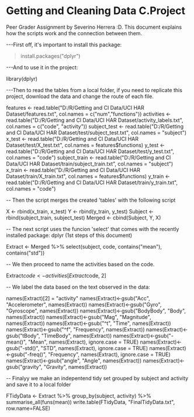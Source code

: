 # Getting and Cleaning Data C.Project

Peer Grader Assignment by Severino Herrera :D. This document explains how the scripts work and the connection between them.

---First off, it's important to install this package: 

> install.packages("dplyr")

---And to use it in the project: 

library(dplyr)

---Then to read the tables from a local folder, if you need to replicate this project, download the data and change the route of each file. 

features <- read.table("D:/R/Getting and Cl Data/UCI HAR Dataset/features.txt", col.names = c("num","functions"))
activities <- read.table("D:/R/Getting and Cl Data/UCI HAR Dataset/activity_labels.txt", col.names = c("code", "activity"))
subject_test <- read.table("D:/R/Getting and Cl Data/UCI HAR Dataset/test/subject_test.txt", col.names = "subject")
x_test <- read.table("D:/R/Getting and Cl Data/UCI HAR Dataset/test/X_test.txt", col.names = features$functions)
y_test <- read.table("D:/R/Getting and Cl Data/UCI HAR Dataset/test/y_test.txt", col.names = "code")
subject_train <- read.table("D:/R/Getting and Cl Data/UCI HAR Dataset/train/subject_train.txt", col.names = "subject")
x_train <- read.table("D:/R/Getting and Cl Data/UCI HAR Dataset/train/X_train.txt", col.names = features$functions)
y_train <- read.table("D:/R/Getting and Cl Data/UCI HAR Dataset/train/y_train.txt", col.names = "code")

-- Then the script merges the created 'tables' with the following script

X <- rbind(x_train, x_test)
Y <- rbind(y_train, y_test)
Subject <- rbind(subject_train, subject_test)
Merged <- cbind(Subject, Y, X)

-- The next script uses the funcion 'select' that comes with the recently installed package: dplyr  (1st steps of this document)

Extract <- Merged %>% select(subject, code, contains("mean"), contains("std"))

-- We then proceed to name the activities based on the code.

Extract$code <- activities[Extract$code, 2]

-- We label the data based on the text observed in the data:

names(Extract)[2] = "activity"
names(Extract)<-gsub("Acc", "Accelerometer", names(Extract))
names(Extract)<-gsub("Gyro", "Gyroscope", names(Extract))
names(Extract)<-gsub("BodyBody", "Body", names(Extract))
names(Extract)<-gsub("Mag", "Magnitude", names(Extract))
names(Extract)<-gsub("^t", "Time", names(Extract))
names(Extract)<-gsub("^f", "Frequency", names(Extract))
names(Extract)<-gsub("tBody", "TimeBody", names(Extract))
names(Extract)<-gsub("-mean()", "Mean", names(Extract), ignore.case = TRUE)
names(Extract)<-gsub("-std()", "STD", names(Extract), ignore.case = TRUE)
names(Extract)<-gsub("-freq()", "Frequency", names(Extract), ignore.case = TRUE)
names(Extract)<-gsub("angle", "Angle", names(Extract))
names(Extract)<-gsub("gravity", "Gravity", names(Extract))

-- Finalyy we make an indepentend tidy set grouped by subject and activity and save it to a local folder

FTidyData <- Extract %>%
  group_by(subject, activity) %>%
  summarise_all(funs(mean))
write.table(FTidyData, "FinalTidyData.txt", row.name=FALSE)